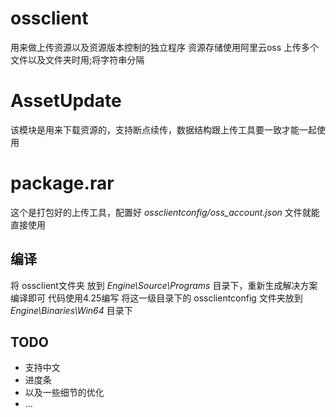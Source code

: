 # ossclient ##
用来做上传资源以及资源版本控制的独立程序
资源存储使用阿里云oss
上传多个文件以及文件夹时用;将字符串分隔

# AssetUpdate ##
该模块是用来下载资源的，支持断点续传，数据结构跟上传工具要一致才能一起使用

# package.rar ##
这个是打包好的上传工具，配置好 *ossclientconfig/oss_account.json* 文件就能直接使用

## 编译 ##

将 ossclient文件夹 放到 *Engine\Source\Programs* 目录下，重新生成解决方案编译即可
代码使用4.25编写
将这一级目录下的 ossclientconfig 文件夹放到 *Engine\Binaries\Win64* 目录下

## TODO ##

* 支持中文
* 进度条
* 以及一些细节的优化
* ...